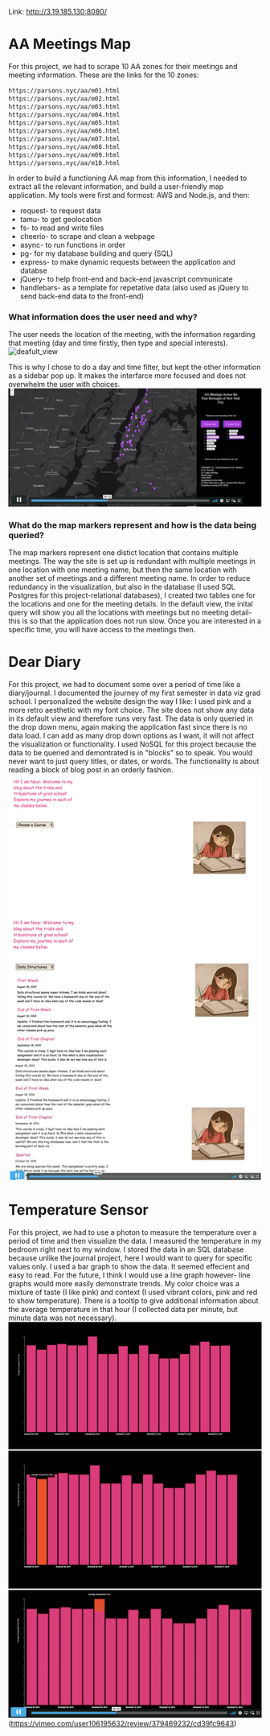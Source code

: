 Link: http://3.19.185.130:8080/ 

# AA Meetings Map
For this project, we had to scrape 10 AA zones for their meetings and meeting information. 
These are the links for the 10 zones: 

    https://parsons.nyc/aa/m01.html  
    https://parsons.nyc/aa/m02.html  
    https://parsons.nyc/aa/m03.html  
    https://parsons.nyc/aa/m04.html  
    https://parsons.nyc/aa/m05.html  
    https://parsons.nyc/aa/m06.html  
    https://parsons.nyc/aa/m07.html  
    https://parsons.nyc/aa/m08.html  
    https://parsons.nyc/aa/m09.html  
    https://parsons.nyc/aa/m10.html   
    
In order to build a functioning AA map from this information, I needed to extract all the relevant information, and build a user-friendly map application.
My tools were first and formost: AWS and Node.js, and then: 

* request- to request data
* tamu- to get geolocation
* fs- to read and write files
* cheerio- to scrape and clean a webpage 
* async- to run functions in order
* pg- for my database building and query (SQL)
* express- to make dynamic requests between the application and databse
* jQuery- to help front-end and back-end javascript communicate
* handlebars- as a template for repetative data (also used as jQuery to send back-end data to the front-end)

### What information does the user need and why?
The user needs the location of the meeting, with the information regarding that meeting (day and time firstly, then type and special interests). 
![deafult_view](https://github.com/nourzein/Data_Structures/blob/master/final_assignments/aa_1.png)

This is why I chose to do a day and time filter, but kept the other information as a sidebar pop up. It makes the interfarce more focused and does not overwhelm the user with choices.
[![filter_view_video](https://github.com/nourzein/Data_Structures/blob/master/final_assignments/aa_video_screenshot.png)](https://vimeo.com/user106195632/review/379468386/8519f545bc)

### What do the map markers represent and how is the data being queried?
The map markers represent one distict location that contains multiple meetings. The way the site is set up is redundant with multiple meetings in one location with one meeting name, but then the same location with another set of meetings and a different meeting name. 
In order to reduce redundancy in the visualization, but also in the database (I used SQL Postgres for this project-relational databases), I created two tables one for the locations and one for the meeting details. 
In the default view, the inital query will show you all the locations with meetings but no meeting detail- this is so that the application does not run slow. Once you are interested in a specific time, you will have access to the meetings then. 

# Dear Diary
For this project, we had to document some over a period of time like a diary/journal. I documented the journey of my first semester in data viz grad school. 
I personalized the website design the way I like: I used pink and a more retro aesthetic with my font choice. 
The site does not show any data in its default view and therefore runs very fast. The data is only queried in the drop down menu, again making the application fast since there is no data load.
I can add as many drop down options as I want, it will not affect the visualization or functionality. 
I used NoSQL for this project because the data to be queried and demontrated is in "blocks" so to speak. You would never want to just query titles, or dates, or words. The functionality is about reading a block of blog post in an orderly fashion.
![dd](https://github.com/nourzein/Data_Structures/blob/master/final_assignments/dd_1.png)
![dd_2](https://github.com/nourzein/Data_Structures/blob/master/final_assignments/dd_2.png)
[![dd_video](https://github.com/nourzein/Data_Structures/blob/master/final_assignments/dd_video_screenshot.png)](https://vimeo.com/user106195632/review/379468825/8072046f84)

# Temperature Sensor
For this project, we had to use a photon to measure the temperature over a period of time and then visualize the data. 
I measured the temperature in my bedroom right next to my window. I stored the data in an SQL database because unlike the journal project, here I would want to query for specific values only. 
I used a bar graph to show the data. It seemed effecient and easy to read. For the future, I think I would use a line graph however- line graphs would more easily demonstrate trends. 
My color choice was a mixture of taste (I like pink) and context (I used vibrant colors, pink and red to show temperature). 
There is a tooltip to give additional information about the average temperature in that hour (I collected data per minute, but minute data was not necessary).
![temp_1](https://github.com/nourzein/Data_Structures/blob/master/final_assignments/temp_1.png)
![temp_2](https://github.com/nourzein/Data_Structures/blob/master/final_assignments/temp_2.png)
![temp_video](https://github.com/nourzein/Data_Structures/blob/master/final_assignments/temp_video_screenshot.png)(https://vimeo.com/user106195632/review/379469232/cd39fc9643)


